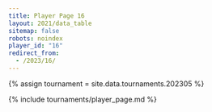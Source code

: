 ```yaml
---
title: Player Page 16
layout: 2021/data_table
sitemap: false
robots: noindex
player_id: "16"
redirect_from:
  - /2023/16/
---
```

{% assign tournament = site.data.tournaments.202305 %}

{% include tournaments/player_page.md %}
